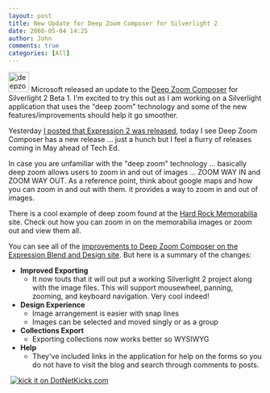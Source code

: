 ```yaml
---
layout: post
title: New Update for Deep Zoom Composer for Silverlight 2
date: 2008-05-04 14:25
author: John
comments: true
categories: [All]
---
```

<p><a href="/wp-content/uploads/files/media/image/WindowsLiveWriter/NewUpdateforDeepZoomComposerforSilverlig_C7AA/deepzoom_2.png"><img style="border-top-width: 0px; border-left-width: 0px; border-bottom-width: 0px; border-right-width: 0px" height="40" alt="deepzoom" src="/wp-content/uploads/files/media/image/WindowsLiveWriter/NewUpdateforDeepZoomComposerforSilverlig_C7AA/deepzoom_thumb.png" width="41" border="0"></a> Microsoft released an update to the <a href="http://blogs.msdn.com/expression/archive/2008/05/03/an-update-to-deep-zoom-composer.aspx">Deep Zoom Composer</a> for Silverlight 2 Beta 1. I'm excited to try this out as I am working on a Silverlight application that uses the "deep zoom" technology and some of the new features/improvements should help it go smoother.  <p>Yesterday <a href="/all/expression-studio-2-ready-for-download/">I posted that Expression 2 was released</a>, today I see Deep Zoom Composer has a new release ... just a hunch but I feel a flurry of releases coming in May ahead of Tech Ed.  <p>In case you are unfamiliar with the "deep zoom" technology ... basically deep zoom allows users to zoom in and out of images ... ZOOM WAY IN and ZOOM WAY OUT. As a reference point, think about google maps and how you can zoom in and out with them. it provides a way to zoom in and out of images.&nbsp; <p>There is a cool example of deep zoom found at the <a href="http://memorabilia.hardrock.com/">Hard Rock Memorabilia</a> site. Check out how you can zoom in on the memorabilia images or zoom out and view them all.  <p>You can see all of the <a href="http://blogs.msdn.com/expression/archive/2008/05/03/an-update-to-deep-zoom-composer.aspx">improvements to Deep Zoom Composer on the Expression Blend and Design site</a>. But here is a summary of the changes:  <ul> <li><strong>Improved Exporting</strong>  <ul> <li>It now touts that it will out put a working Silverlight 2 project along with the image files. This will support mousewheel, panning, zooming, and keyboard navigation. Very cool indeed!</li></ul> <li><strong>Design Experience</strong>  <ul> <li>Image arrangement is easier with snap lines  <li>Images can be selected and moved singly or as a group</li></ul> <li><strong>Collections Export</strong>  <ul> <li>Exporting collections now works better so WYSIWYG </li></ul> <li><strong>Help</strong>  <ul> <li>They've included links in the application for help on the forms so you do not have to visit the blog and search through comments to posts.</li></ul></li></ul> <p>&nbsp;<a href="http://www.dotnetkicks.com/kick/?url=http%3a%2f%2fjohnpapa.net%2fall%2fnew-update-for-deep-zoom-composer-for-silverlight-2/%2f"><img alt="kick it on DotNetKicks.com" src="http://www.dotnetkicks.com/Services/Images/KickItImageGenerator.ashx?url=http%3a%2f%2fjohnpapa.net%2fall%2fnew-update-for-deep-zoom-composer-for-silverlight-2/%2f&amp;bgcolor=3399FF" border="0"></a></p>

